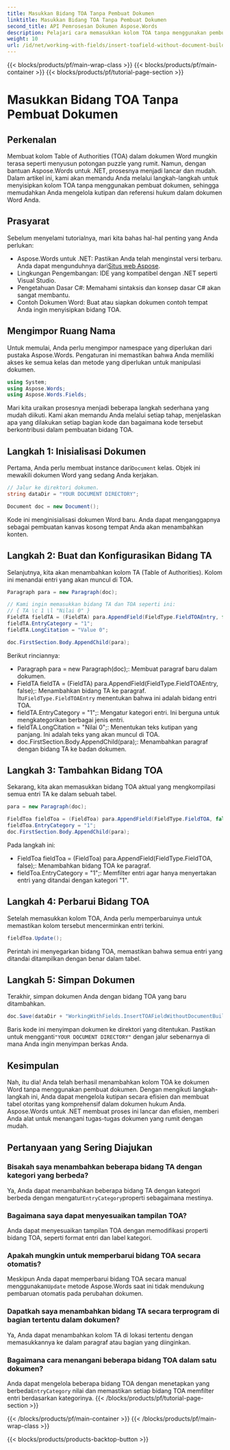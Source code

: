 ```yaml
---
title: Masukkan Bidang TOA Tanpa Pembuat Dokumen
linktitle: Masukkan Bidang TOA Tanpa Pembuat Dokumen
second_title: API Pemrosesan Dokumen Aspose.Words
description: Pelajari cara memasukkan kolom TOA tanpa menggunakan pembuat dokumen di Aspose.Words untuk .NET. Ikuti panduan langkah demi langkah kami untuk mengelola kutipan hukum secara efisien.
weight: 10
url: /id/net/working-with-fields/insert-toafield-without-document-builder/
---
```


{{< blocks/products/pf/main-wrap-class >}}
{{< blocks/products/pf/main-container >}}
{{< blocks/products/pf/tutorial-page-section >}}

# Masukkan Bidang TOA Tanpa Pembuat Dokumen

## Perkenalan

Membuat kolom Table of Authorities (TOA) dalam dokumen Word mungkin terasa seperti menyusun potongan puzzle yang rumit. Namun, dengan bantuan Aspose.Words untuk .NET, prosesnya menjadi lancar dan mudah. Dalam artikel ini, kami akan memandu Anda melalui langkah-langkah untuk menyisipkan kolom TOA tanpa menggunakan pembuat dokumen, sehingga memudahkan Anda mengelola kutipan dan referensi hukum dalam dokumen Word Anda.

## Prasyarat

Sebelum menyelami tutorialnya, mari kita bahas hal-hal penting yang Anda perlukan:

-  Aspose.Words untuk .NET: Pastikan Anda telah menginstal versi terbaru. Anda dapat mengunduhnya dari[Situs web Aspose](https://releases.aspose.com/words/net/).
- Lingkungan Pengembangan: IDE yang kompatibel dengan .NET seperti Visual Studio.
- Pengetahuan Dasar C#: Memahami sintaksis dan konsep dasar C# akan sangat membantu.
- Contoh Dokumen Word: Buat atau siapkan dokumen contoh tempat Anda ingin menyisipkan bidang TOA.

## Mengimpor Ruang Nama

Untuk memulai, Anda perlu mengimpor namespace yang diperlukan dari pustaka Aspose.Words. Pengaturan ini memastikan bahwa Anda memiliki akses ke semua kelas dan metode yang diperlukan untuk manipulasi dokumen.

```csharp
using System;
using Aspose.Words;
using Aspose.Words.Fields;
```

Mari kita uraikan prosesnya menjadi beberapa langkah sederhana yang mudah diikuti. Kami akan memandu Anda melalui setiap tahap, menjelaskan apa yang dilakukan setiap bagian kode dan bagaimana kode tersebut berkontribusi dalam pembuatan bidang TOA.

## Langkah 1: Inisialisasi Dokumen

 Pertama, Anda perlu membuat instance dari`Document` kelas. Objek ini mewakili dokumen Word yang sedang Anda kerjakan.

```csharp
// Jalur ke direktori dokumen.
string dataDir = "YOUR DOCUMENT DIRECTORY";

Document doc = new Document();
```

Kode ini menginisialisasi dokumen Word baru. Anda dapat menganggapnya sebagai pembuatan kanvas kosong tempat Anda akan menambahkan konten.

## Langkah 2: Buat dan Konfigurasikan Bidang TA

Selanjutnya, kita akan menambahkan kolom TA (Table of Authorities). Kolom ini menandai entri yang akan muncul di TOA.

```csharp
Paragraph para = new Paragraph(doc);

// Kami ingin memasukkan bidang TA dan TOA seperti ini:
// { TA \c 1 \l "Nilai 0" }
FieldTA fieldTA = (FieldTA) para.AppendField(FieldType.FieldTOAEntry, false);
fieldTA.EntryCategory = "1";
fieldTA.LongCitation = "Value 0";

doc.FirstSection.Body.AppendChild(para);
```

Berikut rinciannya:
- Paragraph para = new Paragraph(doc);: Membuat paragraf baru dalam dokumen.
-  FieldTA fieldTA = (FieldTA) para.AppendField(FieldType.FieldTOAEntry, false);: Menambahkan bidang TA ke paragraf. Itu`FieldType.FieldTOAEntry` menentukan bahwa ini adalah bidang entri TOA.
- fieldTA.EntryCategory = "1";: Mengatur kategori entri. Ini berguna untuk mengkategorikan berbagai jenis entri.
- fieldTA.LongCitation = "Nilai 0";: Menentukan teks kutipan yang panjang. Ini adalah teks yang akan muncul di TOA.
- doc.FirstSection.Body.AppendChild(para);: Menambahkan paragraf dengan bidang TA ke badan dokumen.

## Langkah 3: Tambahkan Bidang TOA

Sekarang, kita akan memasukkan bidang TOA aktual yang mengkompilasi semua entri TA ke dalam sebuah tabel.

```csharp
para = new Paragraph(doc);

FieldToa fieldToa = (FieldToa) para.AppendField(FieldType.FieldTOA, false);
fieldToa.EntryCategory = "1";
doc.FirstSection.Body.AppendChild(para);
```

Pada langkah ini:
- FieldToa fieldToa = (FieldToa) para.AppendField(FieldType.FieldTOA, false);: Menambahkan bidang TOA ke paragraf.
- fieldToa.EntryCategory = "1";: Memfilter entri agar hanya menyertakan entri yang ditandai dengan kategori "1".

## Langkah 4: Perbarui Bidang TOA

Setelah memasukkan kolom TOA, Anda perlu memperbaruinya untuk memastikan kolom tersebut mencerminkan entri terkini.

```csharp
fieldToa.Update();
```

Perintah ini menyegarkan bidang TOA, memastikan bahwa semua entri yang ditandai ditampilkan dengan benar dalam tabel.

## Langkah 5: Simpan Dokumen

Terakhir, simpan dokumen Anda dengan bidang TOA yang baru ditambahkan.

```csharp
doc.Save(dataDir + "WorkingWithFields.InsertTOAFieldWithoutDocumentBuilder.docx");
```

 Baris kode ini menyimpan dokumen ke direktori yang ditentukan. Pastikan untuk mengganti`"YOUR DOCUMENT DIRECTORY"` dengan jalur sebenarnya di mana Anda ingin menyimpan berkas Anda.

## Kesimpulan

Nah, itu dia! Anda telah berhasil menambahkan kolom TOA ke dokumen Word tanpa menggunakan pembuat dokumen. Dengan mengikuti langkah-langkah ini, Anda dapat mengelola kutipan secara efisien dan membuat tabel otoritas yang komprehensif dalam dokumen hukum Anda. Aspose.Words untuk .NET membuat proses ini lancar dan efisien, memberi Anda alat untuk menangani tugas-tugas dokumen yang rumit dengan mudah.

## Pertanyaan yang Sering Diajukan

### Bisakah saya menambahkan beberapa bidang TA dengan kategori yang berbeda?
 Ya, Anda dapat menambahkan beberapa bidang TA dengan kategori berbeda dengan mengatur`EntryCategory`properti sebagaimana mestinya.

### Bagaimana saya dapat menyesuaikan tampilan TOA?
Anda dapat menyesuaikan tampilan TOA dengan memodifikasi properti bidang TOA, seperti format entri dan label kategori.

### Apakah mungkin untuk memperbarui bidang TOA secara otomatis?
 Meskipun Anda dapat memperbarui bidang TOA secara manual menggunakan`Update` metode Aspose.Words saat ini tidak mendukung pembaruan otomatis pada perubahan dokumen.

### Dapatkah saya menambahkan bidang TA secara terprogram di bagian tertentu dalam dokumen?
Ya, Anda dapat menambahkan kolom TA di lokasi tertentu dengan memasukkannya ke dalam paragraf atau bagian yang diinginkan.

### Bagaimana cara menangani beberapa bidang TOA dalam satu dokumen?
 Anda dapat mengelola beberapa bidang TOA dengan menetapkan yang berbeda`EntryCategory` nilai dan memastikan setiap bidang TOA memfilter entri berdasarkan kategorinya.
{{< /blocks/products/pf/tutorial-page-section >}}

{{< /blocks/products/pf/main-container >}}
{{< /blocks/products/pf/main-wrap-class >}}

{{< blocks/products/products-backtop-button >}}
